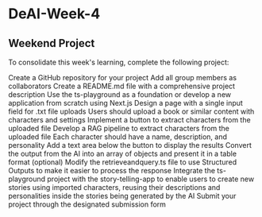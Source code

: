 # DeAI-Week-4

## Weekend Project
To consolidate this week's learning, complete the following project:

Create a GitHub repository for your project
Add all group members as collaborators
Create a README.md file with a comprehensive project description
Use the ts-playground as a foundation or develop a new application from scratch using Next.js
Design a page with a single input field for .txt file uploads
Users should upload a book or similar content with characters and settings
Implement a button to extract characters from the uploaded file
Develop a RAG pipeline to extract characters from the uploaded file
Each character should have a name, description, and personality
Add a text area below the button to display the results
Convert the output from the AI into an array of objects and present it in a table format
(optional) Modify the retrieveandquery.ts file to use Structured Outputs to make it easier to process the response
Integrate the ts-playground project with the story-telling-app to enable users to create new stories using imported characters, reusing their descriptions and personalities inside the stories being generated by the AI
Submit your project through the designated submission form
